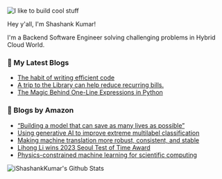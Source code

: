 ![I like to build cool stuff](https://res.cloudinary.com/dt8g3rhcy/image/upload/v1595929574/i_like_to_build_cool_shit._1_nzbwjh.png)

Hey y'all, I'm Shashank Kumar! 

I'm a Backend Software Engineer solving challenging problems in Hybrid Cloud World.

### 📕 My Latest Blogs
<!-- BLOG-POST-LIST:START -->
- [The habit of writing efficient code](https://medium.com/@ishashankkumar/the-habit-of-writing-efficient-code-153b05f04269?source=rss-d24dda280d5f------2)
- [A trip to the Library can help reduce recurring bills.](https://medium.com/swlh/a-trip-to-the-library-can-help-reduce-recurring-bills-23bca495cdf5?source=rss-d24dda280d5f------2)
- [The Magic Behind One-Line Expressions in Python](https://medium.com/swlh/the-magic-behind-one-line-expressions-in-python-816c10180c5c?source=rss-d24dda280d5f------2)
<!-- BLOG-POST-LIST:END -->

### 📕 Blogs by Amazon
<!-- AMAZON-BLOG-POST-LIST:START -->
- [“Building a model that can save as many lives as possible”](https://www.amazon.science/research-awards/success-stories/building-a-model-that-can-save-as-many-lives-as-possible)
- [Using generative AI to improve extreme multilabel classification](https://www.amazon.science/blog/using-generative-ai-to-improve-extreme-multilabel-classification)
- [Making machine translation more robust, consistent, and stable](https://www.amazon.science/blog/making-machine-translation-more-robust-consistent-and-stable)
- [Lihong Li wins 2023 Seoul Test of Time Award](https://www.amazon.science/news-and-features/lihong-li-wins-2023-seoul-test-of-time-award)
- [Physics-constrained machine learning for scientific computing](https://www.amazon.science/blog/physics-constrained-machine-learning-for-scientific-computing)
<!-- AMAZON-BLOG-POST-LIST:END -->



<img align="center" alt="iShashankKumar's Github Stats" src="https://github-readme-stats.vercel.app/api?username=ishashankkumar&show_icons=true&hide_border=true" />
